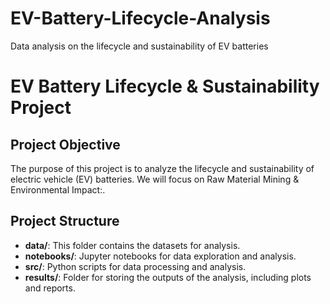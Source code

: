 # EV-Battery-Lifecycle-Analysis
Data analysis on the lifecycle and sustainability of EV batteries

# EV Battery Lifecycle & Sustainability Project

## Project Objective
The purpose of this project is to analyze the lifecycle and sustainability of electric vehicle (EV) batteries. We will focus on Raw Material Mining & Environmental Impact:.

## Project Structure
- **data/**: This folder contains the datasets for analysis.
- **notebooks/**: Jupyter notebooks for data exploration and analysis.
- **src/**: Python scripts for data processing and analysis.
- **results/**: Folder for storing the outputs of the analysis, including plots and reports.
